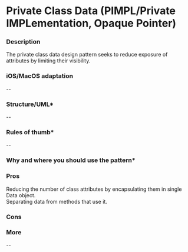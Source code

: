 

# Private Class Data (PIMPL/Private IMPLementation, Opaque Pointer)

### Description </br>
The private class data design pattern seeks to reduce exposure of attributes by limiting their visibility. </br>

### iOS/MacOS adaptation </br>
-- </br>

### Structure/UML*
--

### Rules of thumb*
--

### Why and where you should use the pattern*

### Pros </br>
Reducing the number of class attributes by encapsulating them in single Data object. </br>
Separating data from methods that use it. </br>

### Cons </br>

### More
--
